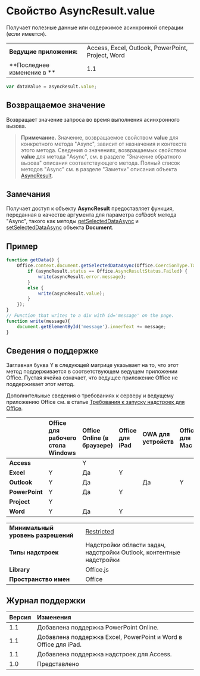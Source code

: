 
# Свойство AsyncResult.value
Получает полезные данные или содержимое асинхронной операции (если имеется).

|||
|:-----|:-----|
|**Ведущие приложения:**|Access, Excel, Outlook, PowerPoint, Project, Word|
|**Последнее изменение в **|1.1|

```js
var dataValue = asyncResult.value;
```


## Возвращаемое значение

Возвращает значение запроса во время выполнения асинхронного вызова. 


 >**Примечание.** Значение, возвращаемое свойством **value** для конкретного метода "Async", зависит от назначения и контекста этого метода. Сведения о значениях, возвращаемых свойством **value** для метода "Async", см. в разделе "Значение обратного вызова" описания соответствующего метода. Полный список методов "Async" см. в разделе "Заметки" описания объекта [AsyncResult](../../reference/shared/asyncresult.md).


## Замечания

Получает доступ к объекту **AsyncResult** предоставляет функция, переданная в качестве аргумента для параметра _callback_ метода "Async", такого как методы [getSelectedDataAsync](../../reference/shared/document.getselecteddataasync.md) и [setSelectedDataAsync](../../reference/shared/document.setselecteddataasync.md) объекта **Document**.


## Пример




```js
function getData() {
    Office.context.document.getSelectedDataAsync(Office.CoercionType.Table, function(asyncResult) {
        if (asyncResult.status == Office.AsyncResultStatus.Failed) {
            write(asyncResult.error.message);
        }
        else {
            write(asyncResult.value);
        }
    });
}
// Function that writes to a div with id='message' on the page.
function write(message){
    document.getElementById('message').innerText += message; 
}

```




## Сведения о поддержке


Заглавная буква Y в следующей матрице указывает на то, что этот метод поддерживается в соответствующем ведущем приложении Office. Пустая ячейка означает, что ведущее приложение Office не поддерживает этот метод.

Дополнительные сведения о требованиях к серверу и ведущему приложению Office см. в статье [Требования к запуску надстроек для Office](../../docs/overview/requirements-for-running-office-add-ins.md).

||**Office для рабочего стола Windows**|**Office Online (в браузере)**|**Office для iPad**|**OWA для устройств**|**Office для Mac**|
|:-----|:-----|:-----|:-----|:-----|:-----|
|**Access**||Y||||
|**Excel**|Y|Да|Y|||
|**Outlook**|Y|Да||Да|Y|
|**PowerPoint**|Y|Да|Y|||
|**Project**|Y|||||
|**Word**|Y|Да|Y|||

|||
|:-----|:-----|
|**Минимальный уровень разрешений**|[Restricted](../../docs/develop/requesting-permissions-for-api-use-in-content-and-task-pane-add-ins.md)|
|**Типы надстроек**|Надстройки области задач, надстройки Outlook, контентные надстройки|
|**Library**|Office.js|
|**Пространство имен**|Office|

## Журнал поддержки



|**Версия**|**Изменения**|
|:-----|:-----|
|1.1|Добавлена поддержка PowerPoint Online.|
|1.1|Добавлена поддержка Excel, PowerPoint и Word в Office для iPad.|
|1.1|Добавлена поддержка надстроек для Access.|
|1.0|Представлено|
